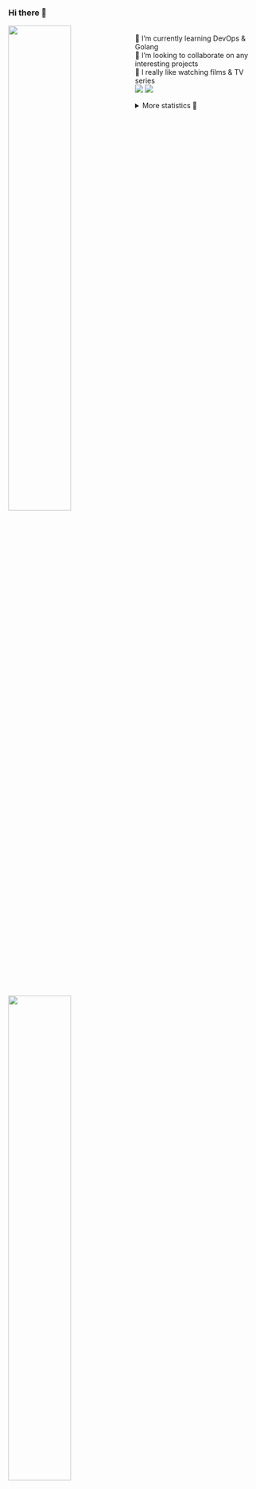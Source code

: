 ### Hi there 👋


[<img align="left" width="50%" src="https://github-readme-stats.vercel.app/api?username=rufusnufus&hide=issues&show_icons=true&count_private=true&theme=transparent&title_color=FF6F40&text_color=FBF9F8&icon_color=F48242&hide_border=true&hide_title=true#gh-dark-mode-only">](https://metrics.lecoq.io/rufusnufus#gh-dark-mode-only)
[<img align="left" width="50%" src="https://github-readme-stats.vercel.app/api?username=rufusnufus&hide=issues&show_icons=true&count_private=true&theme=transparent&title_color=FF6533&text_color=4D4644&icon_color=FF8038&hide_border=true&hide_title=true#gh-light-mode-only">](https://metrics.lecoq.io/rufusnufus#gh-light-mode-only)

<p>
  <br>
  🌱 I’m currently learning DevOps & Golang</br>
  👯 I’m looking to collaborate on any interesting projects</br>
  🎥 I really like watching films & TV series</br>
  <a href="https://linkedin.com/in/rufusnufus"><img src="https://img.shields.io/badge/linkedin-0077B5.svg?style=for-the-badge&logo=linkedin&logoColor=white"/></a>
  <a href="https://t.me/rufusnufus"><img src="https://img.shields.io/badge/-telegram-black?style=for-the-badge&color=blue&logo=telegram"/></a>
</p>

<p text-align="left">
<details>
  <summary>More statistics 👀</summary><br/>

<!--START_SECTION:waka-->
![Code Time](http://img.shields.io/badge/Code%20Time-680%20hrs%2040%20mins-blue)

![Profile Views](http://img.shields.io/badge/Profile%20Views-0-blue)

**I'm an Early 🐤** 

```text
🌞 Morning                12886 commits       ██████░░░░░░░░░░░░░░░░░░░   23.10 % 
🌆 Daytime                31925 commits       ██████████████░░░░░░░░░░░   57.23 % 
🌃 Evening                9830 commits        ████░░░░░░░░░░░░░░░░░░░░░   17.62 % 
🌙 Night                  1144 commits        █░░░░░░░░░░░░░░░░░░░░░░░░   02.05 % 
```
📅 **I'm Most Productive on Monday** 

```text
Monday                   11892 commits       █████░░░░░░░░░░░░░░░░░░░░   21.32 % 
Tuesday                  10345 commits       █████░░░░░░░░░░░░░░░░░░░░   18.54 % 
Wednesday                11726 commits       █████░░░░░░░░░░░░░░░░░░░░   21.02 % 
Thursday                 10761 commits       █████░░░░░░░░░░░░░░░░░░░░   19.29 % 
Friday                   9629 commits        ████░░░░░░░░░░░░░░░░░░░░░   17.26 % 
Saturday                 889 commits         ░░░░░░░░░░░░░░░░░░░░░░░░░   01.59 % 
Sunday                   543 commits         ░░░░░░░░░░░░░░░░░░░░░░░░░   00.97 % 
```


📊 **This Week I Spent My Time On** 

```text
💬 Programming Languages: 
YAML                     11 hrs 30 mins      █████████████░░░░░░░░░░░░   52.44 % 
Other                    4 hrs 37 mins       █████░░░░░░░░░░░░░░░░░░░░   21.04 % 
HCL                      4 hrs 27 mins       █████░░░░░░░░░░░░░░░░░░░░   20.30 % 
Terraform                42 mins             █░░░░░░░░░░░░░░░░░░░░░░░░   03.22 % 
Bash                     27 mins             █░░░░░░░░░░░░░░░░░░░░░░░░   02.12 % 

🔥 Editors: 
VS Code                  17 hrs 42 mins      ████████████████████░░░░░   80.65 % 
iTerm2                   4 hrs 14 mins       █████░░░░░░░░░░░░░░░░░░░░   19.35 % 
```

**I Mostly Code in Java** 

```text
Go                       37 repos            █████░░░░░░░░░░░░░░░░░░░░   21.64 % 
Python                   15 repos            ██░░░░░░░░░░░░░░░░░░░░░░░   08.77 % 
Smarty                   12 repos            ██░░░░░░░░░░░░░░░░░░░░░░░   07.02 % 
HCL                      7 repos             █░░░░░░░░░░░░░░░░░░░░░░░░   04.09 % 
Kotlin                   7 repos             █░░░░░░░░░░░░░░░░░░░░░░░░   04.09 % 
```




 Last Updated on 10/02/2024 01:04:09 UTC
<!--END_SECTION:waka-->

</details>
</p>
